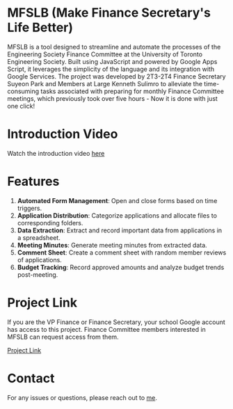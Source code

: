 # MFSLB (Make Finance Secretary's Life Better)
MFSLB is a tool designed to streamline and automate the processes of the Engineering Society Finance Committee at the University of Toronto Engineering Society. Built using JavaScript and powered by Google Apps Script, it leverages the simplicity of the language and its integration with Google Services. The project was developed by 2T3-2T4 Finance Secretary Suyeon Park and Members at Large Kenneth Sulimro to alleviate the time-consuming tasks associated with preparing for monthly Finance Committee meetings, which previously took over five hours - Now it is done with just one click!

# Introduction Video
Watch the introduction video [here](https://script.google.com/u/0/home/projects/13vFuazKy_95qw1w-bhBdJIZ-hKOiILK3uADF2UMU05AqXHDP3l9RGbfs)

# Features
1. **Automated Form Management**: Open and close forms based on time triggers.
2. **Application Distribution**: Categorize applications and allocate files to corresponding folders.
3. **Data Extraction**: Extract and record important data from applications in a spreadsheet.
4. **Meeting Minutes**: Generate meeting minutes from extracted data.
5. **Comment Sheet**: Create a comment sheet with random member reviews of applications.
6. **Budget Tracking**: Record approved amounts and analyze budget trends post-meeting.

# Project Link
If you are the VP Finance or Finance Secretary, your school Google account has access to this project. Finance Committee members interested in MFSLB can request access from them.

[Project Link](https://script.google.com/u/0/home/projects/13vFuazKy_95qw1w-bhBdJIZ-hKOiILK3uADF2UMU05AqXHDP3l9RGbfs)

# Contact
For any issues or questions, please reach out to [me](suyeon.park1216@gmail.com).
